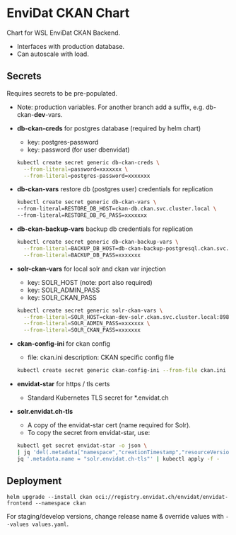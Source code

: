 # EnviDat CKAN Chart
Chart for WSL EnviDat CKAN Backend.
- Interfaces with production database.
- Can autoscale with load.

## Secrets
Requires secrets to be pre-populated.
- Note: production variables. For another branch add a suffix, e.g. db-ckan-**dev**-vars.

- **db-ckan-creds** for postgres database (required by helm chart)
  - key: postgres-password
  - key: password (for user dbenvidat)
  ```bash
  kubectl create secret generic db-ckan-creds \
    --from-literal=password=xxxxxxx \
    --from-literal=postgres-password=xxxxxxx
  ```

- **db-ckan-vars** restore db (postgres user) credentials for replication
  ```bash
  kubectl create secret generic db-ckan-vars \
  --from-literal=RESTORE_DB_HOST=ckan-db.ckan.svc.cluster.local \
  --from-literal=RESTORE_DB_PG_PASS=xxxxxxx
  ```

- **db-ckan-backup-vars** backup db credentials for replication
  ```bash
  kubectl create secret generic db-ckan-backup-vars \
    --from-literal=BACKUP_DB_HOST=db-ckan-backup-postgresql.ckan.svc.cluster.local \
    --from-literal=BACKUP_DB_PASS=xxxxxxx
  ```

- **solr-ckan-vars** for local solr and ckan var injection
  - key: SOLR_HOST  (note: port also required)
  - key: SOLR_ADMIN_PASS
  - key: SOLR_CKAN_PASS
  ```bash
  kubectl create secret generic solr-ckan-vars \
    --from-literal=SOLR_HOST=ckan-dev-solr.ckan.svc.cluster.local:8983 \
    --from-literal=SOLR_ADMIN_PASS=xxxxxxx \
    --from-literal=SOLR_CKAN_PASS=xxxxxxx
  ```

- **ckan-config-ini** for ckan config
  - file: ckan.ini
    description: CKAN specific config file
  ```bash
  kubectl create secret generic ckan-config-ini --from-file ckan.ini
  ```

- **envidat-star** for https / tls certs
  - Standard Kubernetes TLS secret for *.envidat.ch
- **solr.envidat.ch-tls**
  - A copy of the envidat-star cert (name required for Solr).
  - To copy the secret from envidat-star, use:
  ```bash
  kubectl get secret envidat-star -o json \
  | jq 'del(.metadata["namespace","creationTimestamp","resourceVersion","selfLink","uid","annotations"])' \
  jq '.metadata.name = "solr.envidat.ch-tls"' | kubectl apply -f -
  ```

## Deployment
`helm upgrade --install ckan oci://registry.envidat.ch/envidat/envidat-frontend --namespace ckan`

For staging/develop versions, change release name & override values with `--values values.yaml`.
